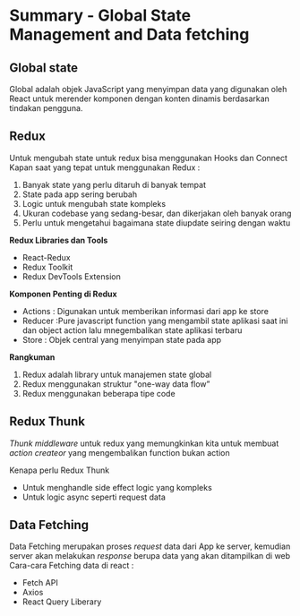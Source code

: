 # Summary - Global State Management and Data fetching

## Global state

Global adalah objek JavaScript yang menyimpan data yang digunakan oleh React untuk merender komponen dengan konten dinamis berdasarkan tindakan pengguna.

## Redux

Untuk mengubah state untuk redux bisa menggunakan Hooks dan Connect
Kapan saat yang tepat untuk menggunakan Redux :

1. Banyak state yang perlu ditaruh di banyak tempat
2. State pada app sering berubah
3. Logic untuk mengubah state kompleks
4. Ukuran codebase yang sedang-besar, dan dikerjakan oleh banyak orang
5. Perlu untuk mengetahui bagaimana state diupdate seiring dengan waktu

**Redux Libraries dan Tools**

- React-Redux
- Redux Toolkit
- Redux DevTools Extension

**Komponen Penting di Redux**

- Actions : Digunakan untuk memberikan informasi dari app ke store
- Reducer :Pure javascript function yang mengambil state aplikasi saat ini dan object action lalu mnegembalikan state aplikasi terbaru
- Store : Objek central yang menyimpan state pada app

**Rangkuman**

1. Redux adalah library untuk manajemen state global
2. Redux menggunakan struktur "one-way data flow”
3. Redux menggunakan beberapa tipe code

## Redux Thunk

_Thunk middleware_ untuk redux yang memungkinkan kita untuk membuat _action createor_ yang mengembalikan function bukan action

Kenapa perlu Redux Thunk

- Untuk menghandle side effect logic yang kompleks
- Untuk logic async seperti request data

## Data Fetching

Data Fetching merupakan proses _request_ data dari App ke server, kemudian server akan melakukan _response_ berupa data yang akan ditampilkan di web
Cara-cara Fetching data di react :

- Fetch API
- Axios
- React Query Liberary
